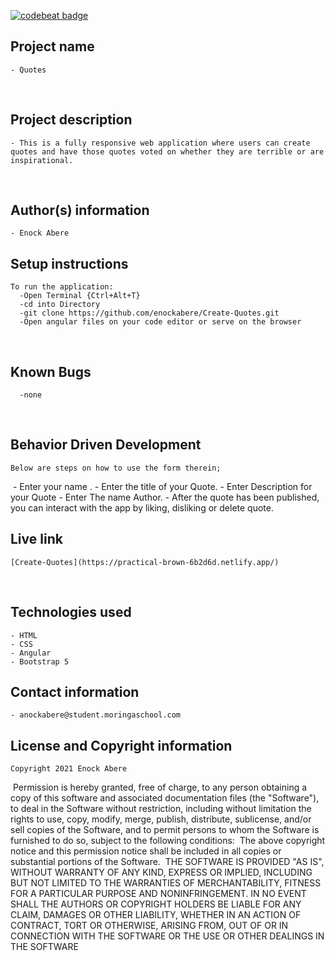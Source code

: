 [![codebeat badge](https://codebeat.co/badges/7bbb17b5-2cde-4108-aac0-eefcd439cf9f)](https://codebeat.co/projects/github-com-enockabere-create-quotes-master)
## Project name
    - Quotes
​
## Project description
    - This is a fully responsive web application where users can create quotes and have those quotes voted on whether they are terrible or are inspirational. 

​
## Author(s) information
    - Enock Abere

## Setup instructions
    To run the application:
      -Open Terminal {Ctrl+Alt+T}
      -cd into Directory
      -git clone https://github.com/enockabere/Create-Quotes.git
      -Open angular files on your code editor or serve on the browser
​
## Known Bugs
      -none
​
## Behavior Driven Development
    Below are steps on how to use the form therein;
​
    - Enter your name .
    - Enter the title of your Quote.
    - Enter Description for your Quote
    - Enter The name Author.
    - After the quote has been published, you can interact with the app by liking, disliking or delete quote.
    
## Live link
    [Create-Quotes](https://practical-brown-6b2d6d.netlify.app/)
​
## Technologies used
    - HTML
    - CSS
    - Angular
    - Bootstrap 5

## Contact information
    - anockabere@student.moringaschool.com

## License and Copyright information
    Copyright 2021 Enock Abere
​
    Permission is hereby granted, free of charge, to any person obtaining a copy of this software and associated documentation files (the "Software"), to deal in the Software without restriction, including without limitation the rights to use, copy, modify, merge, publish, distribute, sublicense, and/or sell copies of the Software, and to permit persons to whom the Software is furnished to do so, subject to the following conditions:
​
    The above copyright notice and this permission notice shall be included in all copies or substantial portions of the Software.
​
    THE SOFTWARE IS PROVIDED "AS IS", WITHOUT WARRANTY OF ANY KIND, EXPRESS OR IMPLIED, INCLUDING BUT NOT LIMITED TO THE WARRANTIES OF MERCHANTABILITY, FITNESS FOR A PARTICULAR PURPOSE AND NONINFRINGEMENT. IN NO EVENT SHALL THE AUTHORS OR COPYRIGHT HOLDERS BE LIABLE FOR ANY CLAIM, DAMAGES OR OTHER LIABILITY, WHETHER IN AN ACTION OF CONTRACT, TORT OR OTHERWISE, ARISING FROM, OUT OF OR IN CONNECTION WITH THE SOFTWARE OR THE USE OR OTHER DEALINGS IN THE SOFTWARE
